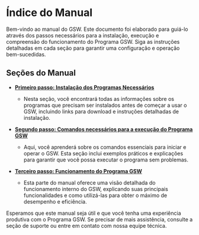 # Índice do Manual

Bem-vindo ao manual do GSW. Este documento foi elaborado para guiá-lo através dos passos necessários para a instalação, execução e compreensão do funcionamento do Programa GSW. Siga as instruções detalhadas em cada seção para garantir uma configuração e operação bem-sucedidas.

## Seções do Manual

- [**Primeiro passo: Instalação dos Programas Necessários**](manual-instalacao.md)
    - Nesta seção, você encontrará todas as informações sobre os programas que precisam ser instalados antes de começar a usar o GSW, incluindo links para download e instruções detalhadas de instalação.

- [**Segundo passo: Comandos necessários para a execução do Programa GSW**](manual-rodar-programa.md)
    - Aqui, você aprenderá sobre os comandos essenciais para iniciar e operar o GSW. Esta seção inclui exemplos práticos e explicações para garantir que você possa executar o programa sem problemas.
- [**Terceiro passo: Funcionamento do Programa GSW**](APLICACAO-RODANDO.md)
    - Esta parte do manual oferece uma visão detalhada do funcionamento interno do GSW, explicando suas principais funcionalidades e como utilizá-las para obter o máximo de desempenho e eficiência.

Esperamos que este manual seja útil e que você tenha uma experiência produtiva com o Programa GSW. Se precisar de mais assistência, consulte a seção de suporte ou entre em contato com nossa equipe técnica.

